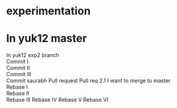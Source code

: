 # experimentation
# In yuk12 master
In yuk12 exp2 branch  
Commit I   
Commit II  
Commit III  
Commit saurabh
Pull request
Pull req 2.1
I want to merge to master  
Rebase I  
Rebase II  
Rebase III 
Rebase IV 
Rebase V 
Rebase VI 
